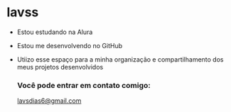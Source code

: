# lavss

- Estou estudando na Alura
- Estou me desenvolvendo no GitHub
- Utiizo esse espaço para a minha organização e compartilhamento dos meus projetos desenvolvidos

  ### Você pode entrar em contato comigo:

  lavsdias6@gmail.com
